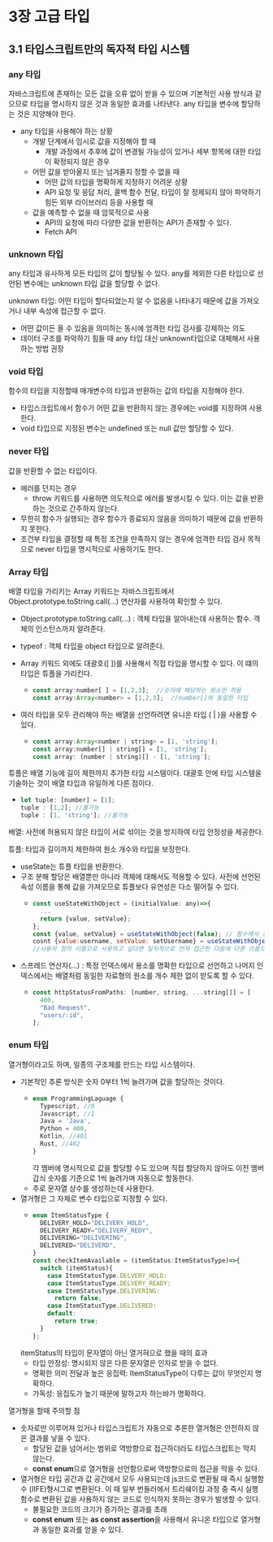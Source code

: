 # 3장 고급 타입

## 3.1 타입스크립트만의 독자적 타입 시스템

### any 타입
자바스크립트에 존재하는 모든 값을 오류 없이 받을 수 있으며 기본적인 사용 방식과 같으므로 
타입을 명시하지 않은 것과 동일한 효과를 나타낸다.
any 타입을 변수에 할당하는 것은 지양해야 한다.

- any 타입을 사용해야 하는 상황
  - 개발 단계에서 임시로 값을 지정해야 할 때
     - 개발 과정에서 추후에 값이 변경될 가능성이 있거나 세부 항목에 대한 타입이 확정되지 않은 경우
  - 어떤 값을 받아올지 또는 넘겨줄지 정할 수 없을 때
    - 어떤 값의 타입을 명확하게 지정하기 어려운 상황
    - API 요청 및 응답 처리, 콜백 함수 전달, 타입이 잘 정제되지 않아 파악하기 힘든 외부 라이브러리 등을 사용할 때
  - 값을 예측할 수 없을 때 암묵적으로 사용
    - API의 요청에 따라 다양한 값을 반환하는 API가 존재할 수 있다.
    - Fetch API
   
### unknown 타입
any 타입과 유사하게 모든 타입의 값이 할당될 수 있다. 
any를 제외한 다른 타입으로 선언된 변수에는 unknown 타입 값을 할당할 수 없다.

unknown 타입: 어떤 타입이 할다되었는지 알 수 없음을 나타내기 때문에 값을 가져오거나 내부 속성에 접근할 수 없다.
  - 어떤 값이든 올 수 있음을 의미하는 동시에 엄격한 타입 검사를 강제하는 의도
  - 데이터 구조를 파악하기 힘들 때 any 타입 대신  unknown타입으로 대체해서 사용하는 방법 권장

### void 타입
함수의 타입을 지정할때 매개변수의 타입과 반환하는 값의 타입을 지정해야 한다.
- 타입스크립트에서 함수가 어떤 값을 반환하지 않는 경우에는 void를 지정하여 사용한다.
- void 타입으로 지정된 변수는 undefined 또는 null 값만 할당할 수 있다.

### never 타입
값을 반환할 수 없는 타입이다.
- 에러를 던지는 경우
  - throw 키워드를 사용하면 의도적으로 에러를 발생시킬 수 있다. 이는 값을 반환하는 것으로 간주하지 않는다.
- 무한히 함수가 실행되는 경우
  함수가 종료되지 않음을 의미하기 때문에 값을 반환하지 못한다.
- 조건부 타입을 결정할 때 특정 조건을 만족하지 않는 경우에 엄격한 타입 검사 목적으로 never 타입을 명시적으로 사용하기도 한다.

### Array 타입
배열 타입을 가리키는 Array 키워드는 자바스크립트에서 Object.prototype.toString.call(...) 연산자를 사용하여 확인할 수 있다.
  - Object.prototype.toString.call(...) : 객체 타입을 알아내는데 사용하는 함수. 객체의 인스턴스까지 알려준다.
  - typeof : 객체 타입을 object 타입으로 알려준다.

  - Array 키워드 외에도 대괄호([ ])를 사용해서 직접 타입을 명시할 수 있다. 이 떄의 타입은 튜플을 가리킨다.
    - ```jsx
      const array:number[ ] = [1,2,3];  //숫자에 해당하는 원소만 허용
      const array:Array<number> = [1,2,3];  //number[]와 동일한 타입
      ```
  - 여러 타입을 모두 관리해야 하는 배열을 선언하려면 유니온 타입 ( | )을 사용할 수 있다.
    - ```jsx
      const array:Array<number | string> = [1, 'string'];
      const array:number[] | string[] = [1, 'string'];
      const array: (number | string)[] - [1, 'string'];
      ```

튜플은 배열 기능에 길이 제한까지 추가한 타입 시스템이다. 
대괄호 안에 타입 시스템을 기술하는 것이 배열 타입과 유일하게 다른 점이다.
  - ```jsx
    let tuple: [number] = [1];
    tuple : [1,2]; //불가능
    tuple : [1, 'string']; //불가능
    ```

배열: 사전에 허용되지 않은 타입이 서로 섞이는 것을 방지하여 타입 안정성을 제공한다.

튜플: 타입과 길이까지 제한하여 원소 개수와 타입을 보장한다. 
  - useState는 튜플 타입을 반환한다.
  - 구조 분해 할당은 배열뿐만 아니라 객체에 대해서도 적용할 수 있다.
    사전에 선언된 속성 이름을 통해 값을 가져오므로 튜플보다 유연성은 다소 떨어질 수 있다.
    - ```jsx
      const useStateWithObject = (initialValue: any)=>{
        ...
        return {value, setValue};
      };
      const {value, setValue} = useStateWithObject(false); // 함수에서 정의된 속성 이름으로 가져와야 한다.
      cosnt {value:username, setValue: setUsername} = useStateWithObject('');
      //사용자 정의 이름으로 사용하고 싶다면 일차적으로 먼저 접근한 다음에 다른 이름으로 지정할 수 있다.
      ```
  - 스프레드 연산자(...) : 특정 인덱스에서 용소를 명확한 타입으로 선언하고
      나머지 인덱스에서는 배열처럼 동일한 자료형의 원소를 개수 제한 없이 받도록 할 수 있다.
    - ```jsx
      const httpStatusFromPaths: [number, string, ...string[]] = [
        400,
        "Bad Request",
        "users/:id",
      ];
      ```

### enum 타입
열거형이라고도 하며, 일종의 구조체를 만드는 타입 시스템이다.
  - 기본적인 추론 방식은 숫자 0부터 1씩 늘려가며 값을 할당하는 것이다.
    - ```jsx
      enum ProgrammingLaguage {
        Typescript, //0
        Javascript, //1
        Java = 'Java',
        Python = 400,
        Kotlin, //401
        Rust, //402
      }
      ```
      각 멤버에 명시적으로 값을 할당할 수도 있으며 직접 할당하지 않아도 이전 멤버 갑싀 숫자를 기준으로 1씩 늘려가며 자동으로 할동한다.
    - 주로 문자열 상수를 생성하는데 사용한다.
  - 열거형은 그 자체로 변수 타입으로 지정할 수 있다.
    - ```jsx
      enum ItemStatusType {
        DELIVERY_HOLD="DELIVERY_HOLD",
        DELIVERY_READY="DELIVERY_REDY",
        DELIVERING="DELIVERING",
        DELIVERED="DELIVERD",
      }
      const checkItemAvailable = (itemStatus:ItemStatusType)=>{
        switch (itemStatus){
          case ItemStatusType.DELVERY_HOLD:
          case ItemStatusType.DELVERY_READY:
          case ItemStatusType.DELIVERING:
            return false;
          case ItemStatusType.DELIVERED:
          default:
            return true;
        }
      };
      ```
    itemStatus의 타입이 문자열이 아닌 열거혀으로 했을 때의 효과
      - 타입 안정성: 명시되지 않은 다른 문자열은 인자로 받을 수 없다.
      - 명확한 의미 전달과 높은 응집력: ItemStatusType이 다루는 값이 무엇인지 명확하다.
      - 가독성: 응집도가 높기 때문에 말하고자 하는바가 명확하다.

열거형을 할때 주의할 점
  - 숫자로만 이루어져 있거나 타입스크립트가 자동으로 추론한 열거형은 안전하지 않은 결과를 낳을 수 있다.
    - 할당된 값을 넘어서는 범위로 역방향으로 접근하더라도 타입스크립트는 막지 않는다.
    - **const enum**으로 열거형을 선언함으로써 역방향으로의 접근을 막을 수 있다.
  - 열거형은 타입 공간과 값 공간에서 모두 사용되는데 js코드로 변환될 때 즉시 실행함수 (IIFE)형시그로 변환된다.
    이 때 일부 번들러에서 트리쉐이킹 과정 중 즉시 실행 함수로 변환된 값을 사용하지 않는 코드로 인식하지 못하는 경우가 발생할 수 있다.
    - 불필요한 코드의 크기가 증가하는 결과를 초래
    - **const enum** 또는 **as const assertion**을 사용해서 유니온 타입으로 열거형과 동일한 효과를 얻을 수 있다.
        
